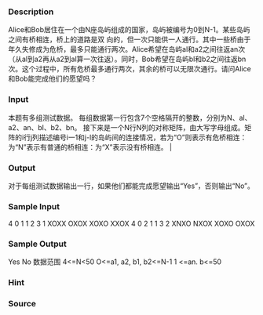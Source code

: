 
### Description
Alice和Bob居住在一个由N座岛屿组成的国家，岛屿被编号为0到N-1。某些岛屿之间有桥相连，桥上的道路是双
向的，但一次只能供一人通行。其中一些桥由于年久失修成为危桥，最多只能通行两次。Alice希望在岛屿al和a2之间往返an次（从al到a2再从a2到al算一次往返）。同时，Bob希望在岛屿bl和b2之间往返bn次。这个过程中，所有危桥最多通行两次，其余的桥可以无限次通行。请问Alice和Bob能完成他们的愿望吗？

### Input

本题有多组测试数据。
每组数据第一行包含7个空格隔开的整数，分别为N、al、a2、an、bl、b2、bn。
接下来是一个N行N列的对称矩阵，由大写字母组成。矩阵的i行j列描述编号i一1和j-l的岛屿间的连接情况，若为“O”则表示有危桥相连：为“N”表示有普通的桥相连：为“X”表示没有桥相连。
|
### Output
对于每组测试数据输出一行，如果他们都能完成愿望输出“Yes”，否则输出“No”。



### Sample Input
4 0 1 1 2 3 1
XOXX
OXOX
XOXO
XXOX
4 0 2 1 1 3 2
XNXO
NXOX
XOXO
OXOX

### Sample Output
Yes
No
数据范围
 4<=N<50
 O<=a1, a2, b1, b2<=N-1
 1 <=an.  b<=50

### Hint

### Source
